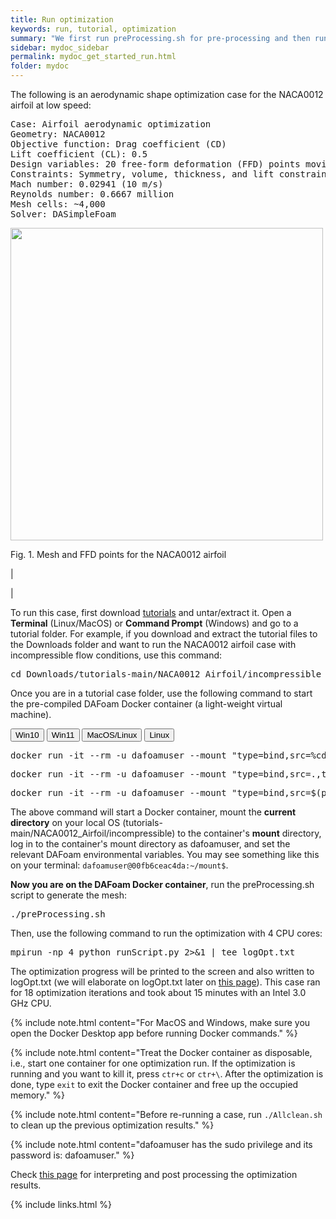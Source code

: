 ```yaml
---
title: Run optimization
keywords: run, tutorial, optimization
summary: "We first run preProcessing.sh for pre-processing and then run runScript.py for optimization."
sidebar: mydoc_sidebar
permalink: mydoc_get_started_run.html
folder: mydoc
---
```


The following is an aerodynamic shape optimization case for the NACA0012 airfoil at low speed:

<pre>
Case: Airfoil aerodynamic optimization 
Geometry: NACA0012
Objective function: Drag coefficient (CD)
Lift coefficient (CL): 0.5
Design variables: 20 free-form deformation (FFD) points moving in the y direction, one angle of attack
Constraints: Symmetry, volume, thickness, and lift constraints (total number: 34)
Mach number: 0.02941 (10 m/s)
Reynolds number: 0.6667 million
Mesh cells: ~4,000
Solver: DASimpleFoam
</pre>

<img src="{{ site.url }}{{ site.baseurl }}/images/tutorials/NACA0012_FFD.png" width="500" />

Fig. 1. Mesh and FFD points for the NACA0012 airfoil

|

|

To run this case, first download [tutorials](https://github.com/DAFoam/tutorials/archive/main.tar.gz) and untar/extract it. Open a **Terminal** (Linux/MacOS) or **Command Prompt** (Windows) and go to a tutorial folder. For example, if you download and extract the tutorial files to the Downloads folder and want to run the NACA0012 airfoil case with incompressible flow conditions, use this command:

<pre>
cd Downloads/tutorials-main/NACA0012_Airfoil/incompressible
</pre>

Once you are in a tutorial case folder, use the following command to start the pre-compiled DAFoam Docker container (a light-weight virtual machine).

<div class="tab-container" data-tab-group="platform">
<div class="tab-buttons">
<button class="tab-button">Win10</button>
<button class="tab-button">Win11</button>
<button class="tab-button">MacOS/Linux</button>
<button class="tab-button">Linux</button>
</div>
<div class="tab-content">
<pre>
docker run -it --rm -u dafoamuser --mount "type=bind,src=%cd%,target=/home/dafoamuser/mount" -w /home/dafoamuser/mount dafoam/opt-packages:{{ site.latest_version }} bash
</pre>
</div>
<div class="tab-content">
<pre>
docker run -it --rm -u dafoamuser --mount "type=bind,src=.,target=/home/dafoamuser/mount" -w /home/dafoamuser/mount dafoam/opt-packages:{{ site.latest_version }} bash
</pre>
</div>
<div class="tab-content">
<pre>
docker run -it --rm -u dafoamuser --mount "type=bind,src=$(pwd),target=/home/dafoamuser/mount" -w /home/dafoamuser/mount dafoam/opt-packages:{{ site.latest_version }} bash
</pre>
</div>
</div>

The above command will start a Docker container, mount the **current directory** on your local OS (tutorials-main/NACA0012_Airfoil/incompressible) to the container's **mount** directory, log in to the container's mount directory as dafoamuser, and set the relevant DAFoam environmental variables. You may see something like this on your terminal: `dafoamuser@00fb6ceac4da:~/mount$`. 

**Now you are on the DAFoam Docker container**, run the preProcessing.sh script to generate the mesh:

<pre>
./preProcessing.sh
</pre>

Then, use the following command to run the optimization with 4 CPU cores:

<pre>
mpirun -np 4 python runScript.py 2>&1 | tee logOpt.txt
</pre>

The optimization progress will be printed to the screen and also written to logOpt.txt (we will elaborate on logOpt.txt later on [this page](mydoc_get_started_runscript.html)). This case ran for 18 optimization iterations and took about 15 minutes with an Intel 3.0 GHz CPU.

{% include note.html content="For MacOS and Windows, make sure you open the Docker Desktop app before running Docker commands." %}

{% include note.html content="Treat the Docker container as disposable, i.e., start one container for one optimization run. If the optimization is running and you want to kill it, press `ctr+c` or `ctr+\`. After the optimization is done, type `exit` to exit the Docker container and free up the occupied memory." %}

{% include note.html content="Before re-running a case, run `./Allclean.sh` to clean up the previous optimization results." %}

{% include note.html content="dafoamuser has the sudo privilege and its password is: dafoamuser." %}

Check [this page](mydoc_get_started_post_processing.html) for interpreting and post processing the optimization results.

{% include links.html %}
